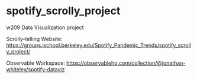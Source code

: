 # spotify_scrolly_project
w209 Data Visualization project

Scrolly-telling Website:
https://groups.ischool.berkeley.edu/Spotify_Pandemic_Trends/spotify_scrolly_project/

Observable Workspace:
https://observablehq.com/collection/@jonathan-whiteley/spotify-dataviz
